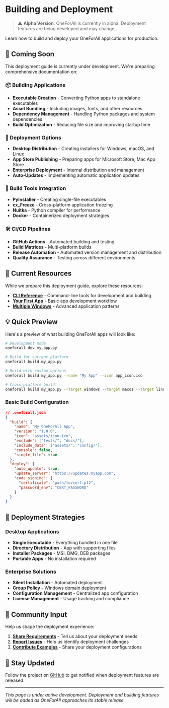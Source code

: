 # Building and Deployment

> ⚠️ **Alpha Version**: OneForAll is currently in alpha. Deployment features are being developed and may change.

Learn how to build and deploy your OneForAll applications for production.

## 🚧 Coming Soon

This deployment guide is currently under development. We're preparing comprehensive documentation on:

### 📦 Building Applications
- **Executable Creation** - Converting Python apps to standalone executables
- **Asset Bundling** - Including images, fonts, and other resources
- **Dependency Management** - Handling Python packages and system dependencies
- **Build Optimization** - Reducing file size and improving startup time

### 🚀 Deployment Options
- **Desktop Distribution** - Creating installers for Windows, macOS, and Linux
- **App Store Publishing** - Preparing apps for Microsoft Store, Mac App Store
- **Enterprise Deployment** - Internal distribution and management
- **Auto-Updates** - Implementing automatic application updates

### 🔧 Build Tools Integration
- **PyInstaller** - Creating single-file executables
- **cx_Freeze** - Cross-platform application freezing
- **Nuitka** - Python compiler for performance
- **Docker** - Containerized deployment strategies

### 🛠️ CI/CD Pipelines
- **GitHub Actions** - Automated building and testing
- **Build Matrices** - Multi-platform builds
- **Release Automation** - Automated version management and distribution
- **Quality Assurance** - Testing across different environments

## 📖 Current Resources

While we prepare this deployment guide, explore these resources:

- **[CLI Reference](../api/cli)** - Command-line tools for development and building
- **[Your First App](../tutorial-basics/your-first-app)** - Basic app development workflow
- **[Multiple Windows](../tutorial-basics/multiple-windows)** - Advanced application patterns

## 💡 Quick Preview

Here's a preview of what building OneForAll apps will look like:

```bash
# Development mode
oneforall dev my_app.py

# Build for current platform
oneforall build my_app.py

# Build with custom options
oneforall build my_app.py --name "My App" --icon app_icon.ico

# Cross-platform build
oneforall build my_app.py --target windows --target macos --target linux
```

### Basic Build Configuration

```json
// .oneforall.json
{
  "build": {
    "name": "My OneForAll App",
    "version": "1.0.0",
    "icon": "assets/icon.ico",
    "exclude": ["tests/", "docs/"],
    "include_data": ["assets/", "config/"],
    "console": false,
    "single_file": true
  },
  "deploy": {
    "auto_update": true,
    "update_server": "https://updates.myapp.com",
    "code_signing": {
      "certificate": "path/to/cert.p12",
      "password_env": "CERT_PASSWORD"
    }
  }
}
```

## 🎯 Deployment Strategies

### Desktop Applications
- **Single Executable** - Everything bundled in one file
- **Directory Distribution** - App with supporting files
- **Installer Packages** - MSI, DMG, DEB packages
- **Portable Apps** - No installation required

### Enterprise Solutions
- **Silent Installation** - Automated deployment
- **Group Policy** - Windows domain deployment
- **Configuration Management** - Centralized app configuration
- **License Management** - Usage tracking and compliance

## 🤝 Community Input

Help us shape the deployment experience:

1. **[Share Requirements](https://github.com/Rohit-Ahirwal/oneforall/discussions)** - Tell us about your deployment needs
2. **[Report Issues](https://github.com/Rohit-Ahirwal/oneforall/issues)** - Help us identify deployment challenges
3. **[Contribute Examples](https://github.com/Rohit-Ahirwal/oneforall/pulls)** - Share your deployment configurations

## 📧 Stay Updated

Follow the project on [GitHub](https://github.com/Rohit-Ahirwal/oneforall) to get notified when deployment features are released.

---

*This page is under active development. Deployment and building features will be added as OneForAll approaches its stable release.*
